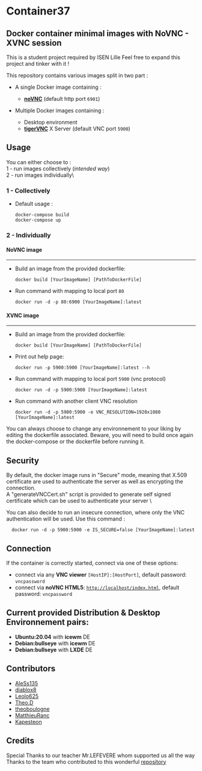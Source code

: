 
# Container37
## Docker container minimal images with NoVNC - XVNC session

This is a student project required by ISEN Lille
Feel free to expand this project and tinker with it !

This repository contains various images split in two part :
- A single Docker image containing : 
    * [**noVNC**](https://github.com/novnc/noVNC) (default http port `6901`)

- Multiple Docker images containing :
    * Desktop environment
    * [**tigerVNC**](https://github.com/TigerVNC/tigervnc) X Server  (default VNC port `5900`)


## Usage

You can either choose to :\
1 - run images collectively (*intended way*)\
2 - run images individually\

### 1 - Collectively
- Default usage :
      
      docker-compose build
      docker-compose up

### 2 - Individually

#### NoVNC image
****
- Build an image from the provided dockerfile:

      docker build [YourImageName] [PathToDockerFile]
      
- Run command with mapping to local port `80`

      docker run -d -p 80:6900 [YourImageName]:latest

#### XVNC image
****
- Build an image from the provided dockerfile:

      docker build [YourImageName] [PathToDockerFile]

- Print out help page:

      docker run -p 5900:5900 [YourImageName]:latest --h

- Run command with mapping to local port `5900` (vnc protocol)

      docker run -d -p 5900:5900 [YourImageName]:latest

- Run command with another client VNC resolution

      docker run -d -p 5900:5900 -e VNC_RESOLUTION=1920x1080 [YourImageName]:latest


You can always choose to change any environnement to your liking by editing the dockerfile associated.
Beware, you will need to build once again the docker-compose or the dockerfile before running it.
  

## Security
By default, the docker image runs in "Secure" mode, meaning that X.509 certificate are used to authenticate the server as well as
encrypting the connection.\
A "generateVNCCert.sh" script is provided to generate self signed certificate which can be used to authenticate your server \

You can also decide to run an insecure connection, where only the VNC authentication will be used. Use this command :

      docker run -d -p 5900:5900 -e IS_SECURE=false [YourImageName]:latest



## Connection
If the container is correctly started, connect via one of these options:

* connect via any **VNC viewer** `[HostIP]:[HostPort]`, default password: `vncpassword`
* connect via **noVNC HTML5**: [`http://localhost/index.html`](http://localhost/index.html), default password: `vncpassword` 


## Current provided Distribution & Desktop Environnement pairs:
*  **Ubuntu:20.04**    with     **icewm** DE 
*  **Debian:bullseye** with     **icewm** DE 
*  **Debian:bullseye** with     **LXDE**  DE 

## Contributors

* [AleSs135](https://github.com/AleSs135)
* [diablox8](https://github.com/diablox8)
* [Leolo625](https://github.com/Leolo625)
* [Theo.D](https://github.com/lVenol)
* [theoboulogne](https://github.com/theoboulogne)
* [MatthieuRanc](https://github.com/MathieuRanc)
* [Kapesteon](https://github.com/Kapesteon)

## Credits

Special Thanks to our teacher Mr.LEFEVERE whom supported us all the way \
Thanks to the team who contributed to this wonderful [repository](https://github.com/ConSol/docker-headless-vnc-container)
